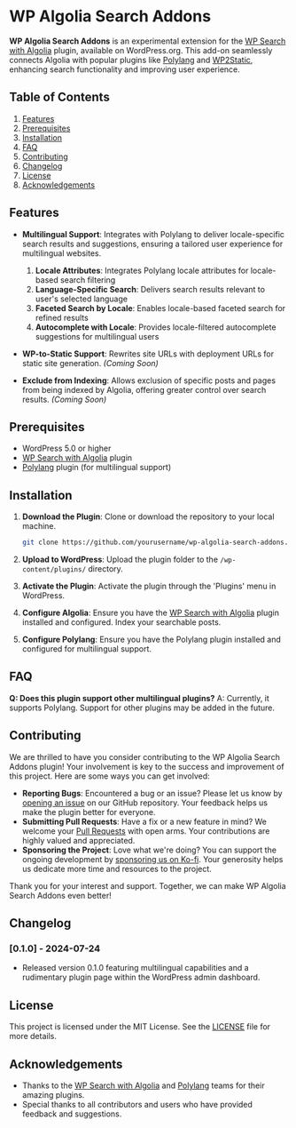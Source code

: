 # WP Algolia Search Addons

**WP Algolia Search Addons** is an experimental extension for the [WP Search with Algolia] plugin, available on WordPress.org. This add-on seamlessly connects Algolia with popular plugins like [Polylang] and [WP2Static], enhancing search functionality and improving user experience.

[WP Search with Algolia]: https://wordpress.org/plugins/wp-search-with-algolia/
[Polylang]: https://wordpress.org/plugins/polylang/
[WP2Static]: https://wp2static.com/

## Table of Contents
1. [Features](#features)
2. [Prerequisites](#prerequisites)
3. [Installation](#installation)
4. [FAQ](#faq)
5. [Contributing](#contributing)
6. [Changelog](#changelog)
7. [License](#license)
8. [Acknowledgements](#acknowledgements)

## Features

- **Multilingual Support**: Integrates with Polylang to deliver locale-specific search results and suggestions, ensuring a tailored user experience for multilingual websites.

  1. **Locale Attributes**: Integrates Polylang locale attributes for locale-based search filtering
  2. **Language-Specific Search**: Delivers search results relevant to user's selected language
  3. **Faceted Search by Locale**: Enables locale-based faceted search for refined results
  4. **Autocomplete with Locale**: Provides locale-filtered autocomplete suggestions for multilingual users

- **WP-to-Static Support**: Rewrites site URLs with deployment URLs for static site generation. *(Coming Soon)*
- **Exclude from Indexing**: Allows exclusion of specific posts and pages from being indexed by Algolia, offering greater control over search results. *(Coming Soon)*

## Prerequisites

- WordPress 5.0 or higher
- [WP Search with Algolia] plugin
- [Polylang] plugin (for multilingual support)

## Installation

1. **Download the Plugin**: Clone or download the repository to your local machine.
   ```bash
   git clone https://github.com/yourusername/wp-algolia-search-addons.git
   ```

2. **Upload to WordPress**: Upload the plugin folder to the `/wp-content/plugins/` directory.

3. **Activate the Plugin**: Activate the plugin through the 'Plugins' menu in WordPress.

4. **Configure Algolia**: Ensure you have the [WP Search with Algolia] plugin installed and configured. Index your searchable posts.

5. **Configure Polylang**: Ensure you have the Polylang plugin installed and configured for multilingual support.

## FAQ

**Q: Does this plugin support other multilingual plugins?**
A: Currently, it supports Polylang. Support for other plugins may be added in the future.

## Contributing

We are thrilled to have you consider contributing to the WP Algolia Search Addons plugin! Your involvement is key to the success and improvement of this project. Here are some ways you can get involved:

- **Reporting Bugs**: Encountered a bug or an issue? Please let us know by [opening an issue] on our GitHub repository. Your feedback helps us make the plugin better for everyone.
- **Submitting Pull Requests**: Have a fix or a new feature in mind? We welcome your [Pull Requests] with open arms. Your contributions are highly valued and appreciated.
- **Sponsoring the Project**: Love what we're doing? You can support the ongoing development by [sponsoring us on Ko-fi]. Your generosity helps us dedicate more time and resources to the project.

Thank you for your interest and support. Together, we can make WP Algolia Search Addons even better!

[opening an issue]: https://github.com/craftweeks/wp-algolia-search-addons/issues
[Pull Requests]: https://github.com/craftweeks/wp-algolia-search-addons/pulls
[sponsoring us on Ko-fi]: https://ko-fi.com/your-kofi-page

## Changelog

### [0.1.0] - 2024-07-24
- Released version 0.1.0 featuring multilingual capabilities and a rudimentary plugin page within the WordPress admin dashboard.

## License

This project is licensed under the MIT License. See the [LICENSE](LICENSE) file for more details.

## Acknowledgements

- Thanks to the [WP Search with Algolia] and [Polylang] teams for their amazing plugins.
- Special thanks to all contributors and users who have provided feedback and suggestions.
